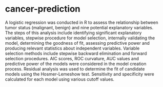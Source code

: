 # cancer-prediction
A logistic regression was conducted in R to assess the relationship between tumor status (malignant, benign) and nine potential explanatory variables. The steps of this analysis include identifying significant explanatory variables, stepwise procedure for model selection, internally validating the model, determining the goodness of fit, assessing predictive power and producing relevant statistics about independent variables. Variable selection methods include stepwise backward elimination and forward selection procedures. AIC scores, ROC curvature, AUC values and predictive power of the models were considered in the model creation process. Residual analysis was used to determine the fit of candidate models using the Hosmer-Lemeshow test. Sensitivity and specificity were calculated for each model using various cutoff values. 
